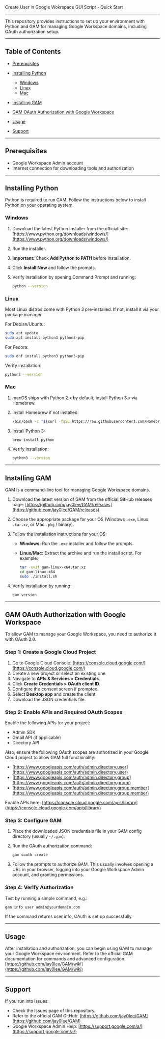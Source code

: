 Create User in Google Wokrspace GUI Script - Quick Start

---

This repository provides instructions to set up your environment with Python and GAM for managing Google Workspace domains, including OAuth authorization setup.

---

## Table of Contents

* [Prerequisites](#prerequisites)
* [Installing Python](#installing-python)

  * [Windows](#windows)
  * [Linux](#linux)
  * [Mac](#mac)
* [Installing GAM](#installing-gam)
* [GAM OAuth Authorization with Google Workspace](#gam-oauth-authorization-with-google-workspace)
* [Usage](#usage)
* [Support](#support)

---

## Prerequisites

* Google Workspace Admin account
* Internet connection for downloading tools and authorization

---

## Installing Python

Python is required to run GAM. Follow the instructions below to install Python on your operating system.

### Windows

1. Download the latest Python installer from the official site:
   [https://www.python.org/downloads/windows/](https://www.python.org/downloads/windows/)
2. Run the installer.
3. **Important:** Check **Add Python to PATH** before installation.
4. Click **Install Now** and follow the prompts.
5. Verify installation by opening Command Prompt and running:

   ```bash
   python --version
   ```

### Linux

Most Linux distros come with Python 3 pre-installed. If not, install it via your package manager.

For Debian/Ubuntu:

```bash
sudo apt update
sudo apt install python3 python3-pip
```

For Fedora:

```bash
sudo dnf install python3 python3-pip
```

Verify installation:

```bash
python3 --version
```

### Mac

1. macOS ships with Python 2.x by default; install Python 3.x via Homebrew.
2. Install Homebrew if not installed:

   ```bash
   /bin/bash -c "$(curl -fsSL https://raw.githubusercontent.com/Homebrew/install/HEAD/install.sh)"
   ```
3. Install Python 3:

   ```bash
   brew install python
   ```
4. Verify installation:

   ```bash
   python3 --version
   ```

---

## Installing GAM

GAM is a command-line tool for managing Google Workspace domains.

1. Download the latest version of GAM from the official GitHub releases page:
   [https://github.com/jay0lee/GAM/releases](https://github.com/jay0lee/GAM/releases)
2. Choose the appropriate package for your OS (Windows `.exe`, Linux `.tar.xz`, or Mac `.pkg` / binary).
3. Follow the installation instructions for your OS:

   * **Windows:** Run the `.exe` installer and follow the prompts.
   * **Linux/Mac:** Extract the archive and run the install script. For example:

     ```bash
     tar -xvJf gam-linux-x64.tar.xz
     cd gam-linux-x64
     sudo ./install.sh
     ```
4. Verify installation by running:

   ```bash
   gam version
   ```

---

## GAM OAuth Authorization with Google Workspace

To allow GAM to manage your Google Workspace, you need to authorize it with OAuth 2.0.

### Step 1: Create a Google Cloud Project

1. Go to Google Cloud Console: [https://console.cloud.google.com/](https://console.cloud.google.com/)
2. Create a new project or select an existing one.
3. Navigate to **APIs & Services > Credentials**.
4. Click **Create Credentials > OAuth client ID**.
5. Configure the consent screen if prompted.
6. Select **Desktop app** and create the client.
7. Download the JSON credentials file.

### Step 2: Enable APIs and Required OAuth Scopes

Enable the following APIs for your project:

* Admin SDK
* Gmail API (if applicable)
* Directory API

Also, ensure the following OAuth scopes are authorized in your Google Cloud project to allow GAM full functionality:

* [https://www.googleapis.com/auth/admin.directory.user](https://www.googleapis.com/auth/admin.directory.user)
* [https://www.googleapis.com/auth/admin.directory.group](https://www.googleapis.com/auth/admin.directory.group)
* [https://www.googleapis.com/auth/admin.directory.group.member](https://www.googleapis.com/auth/admin.directory.group.member)

Enable APIs here: [https://console.cloud.google.com/apis/library](https://console.cloud.google.com/apis/library)

### Step 3: Configure GAM

1. Place the downloaded JSON credentials file in your GAM config directory (usually `~/.gam`).
2. Run the OAuth authorization command:

   ```bash
   gam oauth create
   ```
3. Follow the prompts to authorize GAM. This usually involves opening a URL in your browser, logging into your Google Workspace Admin account, and granting permissions.

### Step 4: Verify Authorization

Test by running a simple command, e.g.:

```bash
gam info user admin@yourdomain.com
```

If the command returns user info, OAuth is set up successfully.

---

## Usage

After installation and authorization, you can begin using GAM to manage your Google Workspace environment. Refer to the official GAM documentation for commands and advanced configuration:
[https://github.com/jay0lee/GAM/wiki](https://github.com/jay0lee/GAM/wiki)

---

## Support

If you run into issues:

* Check the Issues page of this repository.
* Refer to the official GAM GitHub: [https://github.com/jay0lee/GAM](https://github.com/jay0lee/GAM)
* Google Workspace Admin Help: [https://support.google.com/a/](https://support.google.com/a/)
